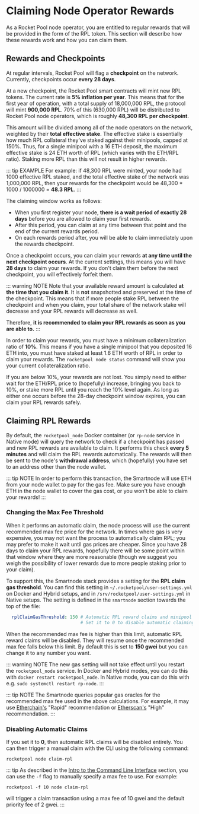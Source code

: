 # Claiming Node Operator Rewards

As a Rocket Pool node operator, you are entitled to regular rewards that will be provided in the form of the RPL token.
This section will describe how these rewards work and how you can claim them.


## Rewards and Checkpoints

At regular intervals, Rocket Pool will flag a **checkpoint** on the network.
Currently, checkpoints occur **every 28 days**.

At a new checkpoint, the Rocket Pool smart contracts will mint new RPL tokens.
The current rate is **5% inflation per year**.
This means that for the first year of operation, with a total supply of 18,000,000 RPL, the protocol will mint **900,000 RPL**.
70% of this (630,000 RPL) will be distributed to Rocket Pool node operators, which is roughly **48,300 RPL per checkpoint**.

This amount will be divided among all of the node operators on the network, weighted by their **total effective stake**.
The effective stake is essentially how much RPL collateral they've staked against their minipools, capped at 150%.
Thus, for a single minipool with a 16 ETH deposit, the maximum effective stake is 24 ETH worth of RPL (which varies with the ETH/RPL ratio).
Staking more RPL than this will not result in higher rewards.

::: tip EXAMPLE
For example: if 48,300 RPL were minted, your node had 1000 effective RPL staked, and the total effective stake of the network was 1,000,000 RPL, then your rewards for the checkpoint would be 48,300 * 1000 / 1000000 = **48.3 RPL**. 
:::

The claiming window works as follows:
- When you first register your node, **there is a wait period of exactly 28 days** before you are allowed to claim your first rewards.
- After this period, you can claim at any time between that point and the end of the current rewards period.
- On each rewards period after, you will be able to claim immediately upon the rewards checkpoint.

Once a checkpoint occurs, you can claim your rewards **at any time until the next checkpoint occurs**.
At the current settings, this means you will have **28 days** to claim your rewards.
If you don't claim them before the next checkpoint, you will effectively forfeit them.

::: warning NOTE
Note that your available reward amount is calculated **at the time that you claim it**.
It is **not** snapshotted and preserved at the time of the checkpoint.
This means that if more people stake RPL between the checkpoint and when you claim, your total share of the network stake will decrease and your RPL rewards will decrease as well.

Therefore, **it is recommended to claim your RPL rewards as soon as you are able to.**
:::

In order to claim your rewards, you must have a minimum collateralization ratio of **10%**.
This means if you have a single minipool that you deposited 16 ETH into, you must have staked at least 1.6 ETH worth of RPL in order to claim your rewards.
The `rocketpool node status` command will show you your current collateralization ratio.

If you are below 10%, your rewards are not lost.
You simply need to either wait for the ETH/RPL price to (hopefully) increase, bringing you back to 10%, or stake more RPL until you reach the 10% level again.
As long as either one occurs before the 28-day checkpoint window expires, you can claim your RPL rewards safely.


## Claiming RPL Rewards

By default, the `rocketpool_node` Docker container (or `rp-node` service in Native mode) will query the network to check if a checkpoint has passed and new RPL rewards are available to claim.
It performs this check **every 5 minutes** and will claim the RPL rewards automatically.
The rewards will then be sent to the node's **withdrawal address**, which (hopefully) you have set to an address other than the node wallet.

::: tip NOTE
In order to perform this transaction, the Smartnode will use ETH from your node wallet to pay for the gas fee.
Make sure you have enough ETH in the node wallet to cover the gas cost, or you won't be able to claim your rewards!
:::


### Changing the Max Fee Threshold

When it performs an automatic claim, the node process will use the current recommended max fee price for the network.
In times where gas is very expensive, you may not want the process to automatically claim RPL; you may prefer to make it wait until gas prices are cheaper.
Since you have 28 days to claim your RPL rewards, hopefully there will be some point within that window where they are more reasonable (though we suggest you weigh the possibility of lower rewards due to more people staking prior to your claim).

To support this, the Smartnode stack provides a setting for the **RPL claim gas threshold**.
You can find this setting in `~/.rocketpool/user-settings.yml` on Docker and Hybrid setups, and in `/srv/rocketpool/user-settings.yml` in Native setups.
The setting is defined in the `smartnode` section towards the top of the file:

```yaml
  rplClaimGasThreshold: 150 # Automatic RPL reward claims and minipool staking will wait until the recommended max fee, in gwei, is below this limit.
                            # Set it to 0 to disable automatic claiming of RPL rewards entirely.
```

When the recommended max fee is higher than this limit, automatic RPL reward claims will be disabled.
They will resume once the recommended max fee falls below this limit.
By default this is set to **150 gwei** but you can change it to any number you want.

::: warning NOTE
The new gas setting will not take effect until you restart the `rocketpool_node` service.
In Docker and Hybrid modes, you can do this with `docker restart rocketpool_node`.
In Native mode, you can do this with e.g. `sudo systemctl restart rp-node`.
:::

::: tip NOTE
The Smartnode queries popular gas oracles for the recommended max fee used in the above calculations. For example, it may use [Etherchain's](https://etherchain.org/tools/gasnow) "Rapid" recommendation or [Etherscan's](https://etherscan.io/gastracker) "High" recommendation.
:::

### Disabling Automatic Claims

If you set it to **0**, then automatic RPL claims will be disabled entirely.
You can then trigger a manual claim with the CLI using the following command:

```
rocketpool node claim-rpl
```

::: tip
As described in the [Intro to the Command Line Interface](cli-intro.md) section, you can use the `-f` flag to manually specify a max fee to use.
For example:

```
rocketpool -f 10 node claim-rpl
```

will trigger a claim transaction using a max fee of 10 gwei and the default priority fee of 2 gwei.
:::
